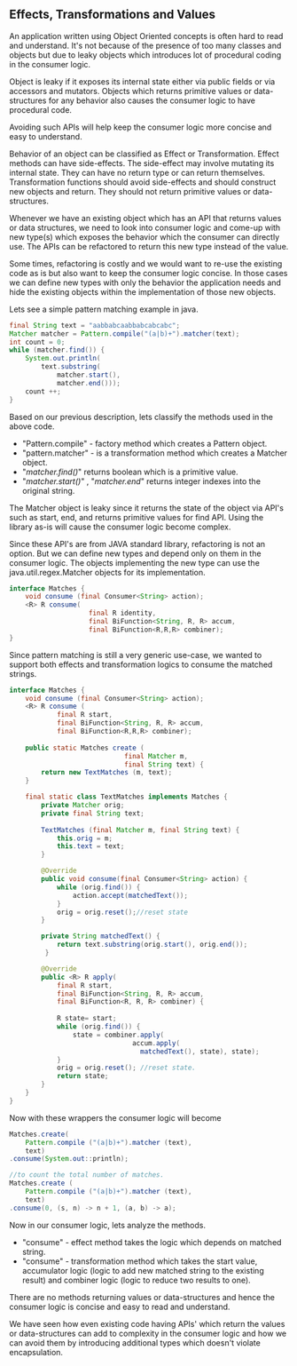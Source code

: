 ## Effects, Transformations and Values

An application written using Object Oriented concepts is often hard to read and understand. It's not because of the presence of too many classes and objects but due to leaky objects which introduces lot of procedural coding in the consumer logic.

Object is leaky if it exposes its internal state either via public fields or via accessors and mutators. Objects which returns primitive values or data-structures for any behavior also causes the consumer logic to have procedural code. 

Avoiding such APIs will help keep the consumer logic more concise and easy to understand. 

Behavior of an object can be classified as Effect or Transformation. Effect methods can have side-effects. The side-effect may involve mutating its internal state. They can have no return type or can return themselves. Transformation functions should avoid side-effects and should construct new objects and return. They should not return primitive values or data-structures.

Whenever we have an existing object which has an API that returns values or data structures, we need to look into consumer logic and come-up with new type(s) which exposes the behavior which the consumer can directly use. The APIs can be refactored to return this new type instead of the value.

Some times, refactoring is costly and we would want to re-use the existing code as is but also want to keep the consumer logic concise. In those cases we can define new types with only the behavior the application needs and hide the existing objects within the implementation of those new objects.

Lets see a simple pattern matching example in java.

```java
final String text = "aabbabcaabbabcabcabc";
Matcher matcher = Pattern.compile("(a|b)+").matcher(text);
int count = 0;
while (matcher.find()) {
    System.out.println(
        text.substring(
            matcher.start(), 
            matcher.end()));
    count ++;
}
``` 
Based on our previous description, lets classify the methods used in the above code.

- "Pattern.compile" - factory method which creates a Pattern object.
- "pattern.matcher" - is a transformation method which creates a Matcher object. 
- "*matcher.find()*" returns boolean which is a primitive value.
- "*matcher.start()*" , "*matcher.end*" returns integer indexes into the original string.

The Matcher object is leaky since it returns the state of the object via API's such as start, end, and returns primitive values for find API. Using the library as-is will cause the consumer logic become complex.

Since these API's are from JAVA standard library, refactoring is not an option. But we can define new types and depend only on them in the consumer logic. The objects implementing the new type can use the java.util.regex.Matcher objects for its implementation. 

```java
interface Matches {
    void consume (final Consumer<String> action);
    <R> R consume(
                    final R identity, 
                    final BiFunction<String, R, R> accum, 
                    final BiFunction<R,R,R> combiner);
}
```

Since pattern matching is still a very generic use-case, we wanted to support both effects and transformation logics to consume the matched strings.

```java
interface Matches {            
    void consume (final Consumer<String> action);            
    <R> R consume (
            final R start, 
            final BiFunction<String, R, R> accum, 
            final BiFunction<R,R,R> combiner);
                        
    public static Matches create (
                             final Matcher m, 
                             final String text) {
        return new TextMatches (m, text);
    }

    final static class TextMatches implements Matches {
        private Matcher orig;
        private final String text;
               
        TextMatches (final Matcher m, final String text) {
            this.orig = m;
            this.text = text;
        }

        @Override
        public void consume(final Consumer<String> action) {
            while (orig.find()) {
                action.accept(matchedText());                        
            }
            orig = orig.reset();//reset state
        }

        private String matchedText() {
            return text.substring(orig.start(), orig.end());
         }

        @Override
        public <R> R apply(
            final R start, 
            final BiFunction<String, R, R> accum,
            final BiFunction<R, R, R> combiner) {
                  
            R state= start;
            while (orig.find()) {
                state = combiner.apply(
                               accum.apply(
                                 matchedText(), state), state);
            }
            orig = orig.reset(); //reset state.
            return state;
        }
    }
}
```

Now with these wrappers the consumer logic will become

```java
Matches.create(
    Pattern.compile ("(a|b)+").matcher (text), 
    text)
.consume(System.out::println);

//to count the total number of matches.
Matches.create (
    Pattern.compile ("(a|b)+").matcher (text),
    text)
.consume(0, (s, n) -> n + 1, (a, b) -> a);
```

Now in our consumer logic, lets analyze the methods.
- "consume" - effect method takes the logic which depends on matched string.
- "consume" - transformation method which takes the start value, accumulator logic (logic to add new matched string to the existing result) and combiner logic (logic to reduce two results to one).

There are no methods returning values or data-structures and hence the consumer logic is concise and easy to read and understand.

We have seen how even existing code having APIs' which return the values or data-structures can add to complexity in the consumer logic and how we can avoid them by introducing additional types which doesn't violate encapsulation.